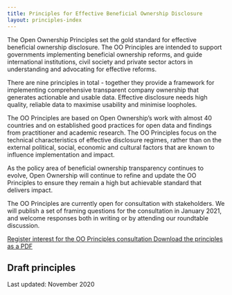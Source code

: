 ```yaml
---
title: Principles for Effective Beneficial Ownership Disclosure
layout: principles-index
---
```


The Open Ownership Principles set the gold standard for effective beneficial ownership disclosure. The OO Principles are intended to support governments implementing beneficial ownership reforms, and guide international institutions, civil society and private sector actors in understanding and advocating for effective reforms.

There are nine principles in total - together they provide a framework for implementing comprehensive transparent company ownership that generates actionable and usable data. Effective disclosure needs high quality, reliable data to maximise usability and minimise loopholes.

The OO Principles are based on Open Ownership’s work with almost 40 countries and on established good practices for open data and findings from practitioner and academic research. The OO Principles focus on the technical characteristics of effective disclosure regimes, rather than on the external political, social, economic and cultural factors that are known to influence implementation and impact.

As the policy area of beneficial ownership transparency continues to evolve, Open Ownership will continue to refine and update the OO Principles to ensure they remain a high but achievable standard that delivers impact.

The OO Principles are currently open for consultation with stakeholders. We will publish a set of framing questions for the consultation in January 2021, and welcome responses both in writing or by attending our roundtable discussion.

[Register interest for the OO Principles consultation
](https://share.hsforms.com/1x4uWadUaTo2Dl3wDkLOu7w3upv4)
<a href="/uploads/Open%20Ownership%20Principles%20V1.0.pdf" class="button" target="_blank">Download the principles as a PDF</a>

## Draft principles

Last updated: November 2020
